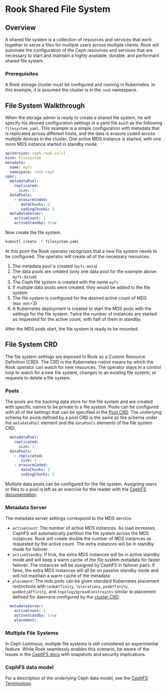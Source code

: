 # Rook Shared File System

## Overview

A shared file system is a collection of resources and services that work together to serve a files for multiple users across multiple clients. Rook will automate the configuration of the Ceph resources and services that are necessary to start and maintain a highly available, durable, and performant shared file system.

### Prerequisites

A Rook storage cluster must be configured and running in Kubernetes. In this example, it is assumed the cluster is in the `rook` namespace.

## File System Walkthrough

When the storage admin is ready to create a shared file system, he will specify his desired configuration settings in a yaml file such as the following `filesystem.yaml`. This example is a simple configuration with metadata that is replicated across different hosts, and the data is erasure coded across multiple devices in the cluster. One active MDS instance is started, with one more MDS instance started in standby mode.
```yaml
apiVersion: ceph.rook.io/v1
kind: Filesystem
metadata:
  name: myfs
  namespace: rook-ceph
spec:
  metadataPool:
    replicated:
      size: 3
  dataPools:
    - erasureCoded:
       dataChunks: 2
       codingChunks: 1
  metadataServer:
    activeCount: 1
    activeStandby: true
```

Now create the file system.
```bash
kubectl create -f filesystem.yaml
```

At this point the Rook operator recognizes that a new file system needs to be configured. The operator will create all of the necessary resources.
1. The metadata pool is created (`myfs-meta`)
1. The data pools are created (only one data pool for the example above: `myfs-data0`)
1. The Ceph file system is created with the name `myfs`
1. If multiple data pools were created, they would be added to the file system
1. The file system is configured for the desired active count of MDS (`max_mds`=3)
1. A Kubernetes deployment is created to start the MDS pods with the settings for the file system. Twice the number of instances are started as requested for the active count, with half of them in standby.

After the MDS pods start, the file system is ready to be mounted.


## File System CRD

The file system settings are exposed to Rook as a Custom Resource Definition (CRD). The CRD is the Kubernetes-native means by which the Rook operator can watch for new resources. The operator stays in a control loop to watch for a new file system, changes to an existing file system, or requests to delete a file system.

### Pools

The pools are the backing data store for the file system and are created with specific names to be private to a file system. Pools can be configured with all of the settings that can be specified in the [Pool CRD](/Documentation/CRDs/Block-Storage/ceph-block-pool-crd.md). The underlying schema for pools defined by a pool CRD is the same as the schema under the `metadataPool` element and the `dataPools` elements of the file system CRD.

```yaml
  metadataPool:
    replicated:
      size: 3
  dataPools:
    - replicated:
       size: 3
    - erasureCoded:
       dataChunks: 2
       codingChunks: 1
```

Multiple data pools can be configured for the file system. Assigning users or files to a pool is left as an exercise for the reader with the [CephFS documentation](http://docs.ceph.com/docs/master/cephfs/file-layouts/).

### Metadata Server

The metadata server settings correspond to the MDS service.
- `activeCount`: The number of active MDS instances. As load increases, CephFS will automatically partition the file system across the MDS instances. Rook will create double the number of MDS instances as requested by the active count. The extra instances will be in standby mode for failover.
- `activeStandby`: If true, the extra MDS instances will be in active standby mode and will keep a warm cache of the file system metadata for faster failover. The instances will be assigned by CephFS in failover pairs. If false, the extra MDS instances will all be on passive standby mode and will not maintain a warm cache of the metadata.
- `placement`: The mds pods can be given standard Kubernetes placement restrictions with `nodeAffinity`, `tolerations`, `podAffinity`, `podAntiAffinity`, and `topologySpreadConstraints` similar to placement defined for daemons configured by the [cluster CRD](/deploy/examples/cluster.yaml).

```yaml
  metadataServer:
    activeCount: 1
    activeStandby: true
    placement:
```

### Multiple File Systems
In Ceph Luminous, multiple file systems is still considered an experimental feature. While Rook seamlessly enables this scenario, be aware of the issues in the [CephFS docs](http://docs.ceph.com/docs/master/cephfs/experimental-features/#multiple-filesystems-within-a-ceph-cluster) with snapshots and security implications.


### CephFS data model

For a description of the underlying Ceph data model, see the [CephFS Terminology](http://docs.ceph.com/docs/master/cephfs/standby/#terminology).

